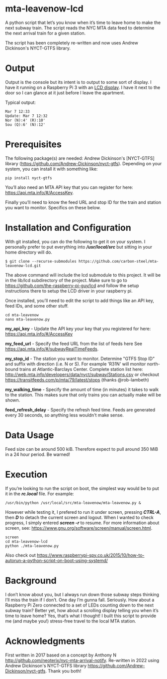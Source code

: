 # mta-leavenow-lcd
A python script that let’s you know when it’s time to leave home to make the next subway train. The script reads the NYC MTA data feed to determine the next arrival train for a given station.

The script has been completely re-written and now uses Andrew Dickinson's NYCT-GTFS library.

# Output
Output is the console but its intent is to output to some sort of display. I have it running on a Raspberry Pi 3 with an [LCD display](https://a.co/d/dgIWWPQ). I have it next to the door so I can glance at it just before I leave the apartment.

Typical output:
```
Mar 7 12:33
Update: Mar 7 12:32
Nor (N):4' (R):10'
Sou (Q):6' (N):12'
```

# Prerequisites
The following package(s) are needed:  Andrew Dickinson's [NYCT-GTFS] library (https://github.com/Andrew-Dickinson/nyct-gtfs). Depending on your system, you can install it with something like:
```
pip install nyct-gtfs
```

You’ll also need an MTA API key that you can register for here: https://api.mta.info/#/AccessKey.

Finally you’ll need to know the feed URL and stop ID for the train and station you want to monitor. Specifics on these below.

# Installation and Configuration

With git installed, you can do the following to get it on your system. I personally prefer to put everything into ***/usr/local/src*** but sitting in your home directory will do.
```
$ git clone --recurse-submodules https://github.com/carbon-steel/mta-leavenow-lcd.git
```
The above command will include the lcd submodule to this project. It will be in the lib/lcd subdirectory of the project. Make sure to go to https://github.com/the-raspberry-pi-guy/lcd and follow the setup instructions there to setup the LCD driver in your raspberry pi.

Once installed, you’ll need to edit the script to add things like an API key, feed IDs, and some other stuff.
```
cd mta-leavenow
nano mta-leavenow.py
```
**my_api_key** - Update the API key your key that you registered for here: https://api.mta.info/#/AccessKey

**my_feed_url** - Specify the feed URL from the list of feeds here See https://api.mta.info/#/subwayRealTimeFeeds.

**my_stop_id** - The station you want to monitor. Determine "GTFS Stop ID" and suffix with direction (i.e. N or S). For example 'R31N' will monitor north-bound trains at Atlantic-Barclays Center. Complete station list here: http://web.mta.info/developers/data/nyct/subway/Stations.csv or checkout https://transitfeeds.com/p/mta/79/latest/stops (thanks @rob-lambeth)

**my_walking_time** - Specify the amount of time (in minutes) it takes to walk to the station. This makes sure that only trains you can actually make will be shown.

**feed_refresh_delay** - Specify the refresh feed time. Feeds are generated every 30 seconds, so anything less wouldn't make sense.

# Data Usage
Feed size can be around 500 kiB. Therefore expect to pull around 350 MiB in a 24 hour period. Be warned!

# Execution
If you’re looking to run the script on boot, the simplest way would be to put it in the ***rc.local*** file. For example:
```
/usr/bin/python /usr/local/src/mta-leavenow/mta-leavenow.py &
```
However while testing it, I prefered to run it under screen, pressing ***CTRL-A***, then ***D*** to detach the current screen and logout. When I wanted to check progress, I simply entered ***screen -r*** to resume. For more information about screen, see: https://www.gnu.org/software/screen/manual/screen.html.
```
screen
cd mta-leavenow-lcd
python ./mta-leavenow.py
```
Also check out https://www.raspberrypi-spy.co.uk/2015/10/how-to-autorun-a-python-script-on-boot-using-systemd/

# Background
I don’t know about you, but I always run down those subway steps thinking I’ll miss the train if I don’t. One day I’m gunna fall. Seriously. How about a Raspberry Pi Zero connected to a set of LEDs counting down to the next subway train? Better yet, how about a scrolling display telling you when it’s time to leave home? Yes, that’s what I thought! I built this script to provide me (and maybe you!) stress-free travel to the local MTA station.

# Acknowledgments
First written in 2017 based on a concept by Anthony N http://github.com/neoterix/nyc-mta-arrival-notify. Re-written in 2022 using Andrew Dickinson's NYCT-GTFS library https://github.com/Andrew-Dickinson/nyct-gtfs. Thank you both!
